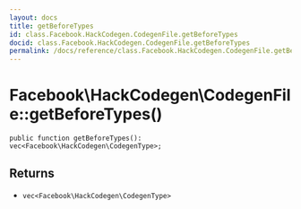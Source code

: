 ```yaml
---
layout: docs
title: getBeforeTypes
id: class.Facebook.HackCodegen.CodegenFile.getBeforeTypes
docid: class.Facebook.HackCodegen.CodegenFile.getBeforeTypes
permalink: /docs/reference/class.Facebook.HackCodegen.CodegenFile.getBeforeTypes.md
---
```

# Facebook\\HackCodegen\\CodegenFile::getBeforeTypes()




``` Hack
public function getBeforeTypes(): vec<Facebook\HackCodegen\CodegenType>;
```




## Returns




+ ` vec<Facebook\HackCodegen\CodegenType> `